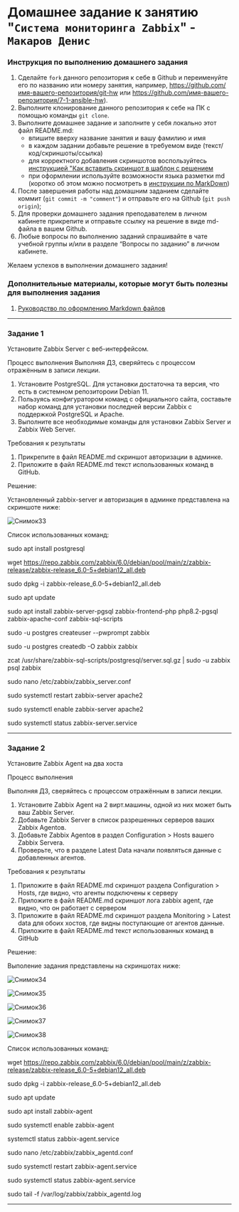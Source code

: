# Домашнее задание к занятию "`Система мониторинга Zabbix`" - `Макаров Денис`


### Инструкция по выполнению домашнего задания

   1. Сделайте `fork` данного репозитория к себе в Github и переименуйте его по названию или номеру занятия, например, https://github.com/имя-вашего-репозитория/git-hw или  https://github.com/имя-вашего-репозитория/7-1-ansible-hw).
   2. Выполните клонирование данного репозитория к себе на ПК с помощью команды `git clone`.
   3. Выполните домашнее задание и заполните у себя локально этот файл README.md:
      - впишите вверху название занятия и вашу фамилию и имя
      - в каждом задании добавьте решение в требуемом виде (текст/код/скриншоты/ссылка)
      - для корректного добавления скриншотов воспользуйтесь [инструкцией "Как вставить скриншот в шаблон с решением](https://github.com/netology-code/sys-pattern-homework/blob/main/screen-instruction.md)
      - при оформлении используйте возможности языка разметки md (коротко об этом можно посмотреть в [инструкции  по MarkDown](https://github.com/netology-code/sys-pattern-homework/blob/main/md-instruction.md))
   4. После завершения работы над домашним заданием сделайте коммит (`git commit -m "comment"`) и отправьте его на Github (`git push origin`);
   5. Для проверки домашнего задания преподавателем в личном кабинете прикрепите и отправьте ссылку на решение в виде md-файла в вашем Github.
   6. Любые вопросы по выполнению заданий спрашивайте в чате учебной группы и/или в разделе “Вопросы по заданию” в личном кабинете.
   
Желаем успехов в выполнении домашнего задания!
   
### Дополнительные материалы, которые могут быть полезны для выполнения задания

1. [Руководство по оформлению Markdown файлов](https://gist.github.com/Jekins/2bf2d0638163f1294637#Code)

---

### Задание 1
Установите Zabbix Server с веб-интерфейсом.

Процесс выполнения
Выполняя ДЗ, сверяйтесь с процессом отражённым в записи лекции.
1. Установите PostgreSQL. Для установки достаточна та версия, что есть в системном репозитороии Debian 11.
2. Пользуясь конфигуратором команд с официального сайта, составьте набор команд для установки последней версии Zabbix с поддержкой PostgreSQL и Apache.
3. Выполните все необходимые команды для установки Zabbix Server и Zabbix Web Server.

Требования к результаты
1. Прикрепите в файл README.md скриншот авторизации в админке.
2. Приложите в файл README.md текст использованных команд в GitHub.

Решение:

 Установленный zabbix-server и авторизация в админке представлена на скриншоте ниже:
   

![Снимок33](https://github.com/Makarov-Denis/zabbixv1/assets/148921246/01e435ef-625b-4ef9-99fa-86621059733d)

Список использованных команд:

sudo apt install postgresql

wget https://repo.zabbix.com/zabbix/6.0/debian/pool/main/z/zabbix-release/zabbix-release_6.0-5+debian12_all.deb

sudo dpkg -i zabbix-release_6.0-5+debian12_all.deb

sudo apt update

sudo apt install zabbix-server-pgsql zabbix-frontend-php php8.2-pgsql zabbix-apache-conf zabbix-sql-scripts

sudo -u postgres createuser --pwprompt zabbix

sudo -u postgres createdb -O zabbix zabbix

zcat /usr/share/zabbix-sql-scripts/postgresql/server.sql.gz | sudo -u zabbix psql zabbix

sudo nano /etc/zabbix/zabbix_server.conf

sudo systemctl restart zabbix-server apache2

sudo systemctl enable zabbix-server apache2

sudo systemctl status zabbix-server.service

---

### Задание 2

Установите Zabbix Agent на два хоста

Процесс выполнения

Выполняя ДЗ, сверяйтесь с процессом отражённым в записи лекции.

1. Установите Zabbix Agent на 2 вирт.машины, одной из них может быть ваш Zabbix Server.
2. Добавьте Zabbix Server в список разрешенных серверов ваших Zabbix Agentов.
3. Добавьте Zabbix Agentов в раздел Configuration > Hosts вашего Zabbix Servera.
4. Проверьте, что в разделе Latest Data начали появляться данные с добавленных агентов.

Требования к результаты

1. Приложите в файл README.md скриншот раздела Configuration > Hosts, где видно, что агенты подключены к серверу
2. Приложите в файл README.md скриншот лога zabbix agent, где видно, что он работает с сервером
3. Приложите в файл README.md скриншот раздела Monitoring > Latest data для обоих хостов, где видны поступающие от агентов данные.
4. Приложите в файл README.md текст использованных команд в GitHub

Решение:

Выполение задания представлены на скриншотах ниже:

![Снимок34](https://github.com/Makarov-Denis/zabbixv1/assets/148921246/21853cc9-5fb5-4bf8-87de-3f20312207cc)

![Снимок35](https://github.com/Makarov-Denis/zabbixv1/assets/148921246/9e616e09-d9c7-45c3-a336-555a478177f8)

![Снимок36](https://github.com/Makarov-Denis/zabbixv1/assets/148921246/38908600-9416-48a7-9096-024a11e9d7ec)

![Снимок37](https://github.com/Makarov-Denis/zabbixv1/assets/148921246/4222f093-b0fd-4986-9193-bf1c7407a09e)

![Снимок38](https://github.com/Makarov-Denis/zabbixv1/assets/148921246/cea27f37-f3ac-47bb-9800-c186f8a179b5)
   

Список использованных команд:

wget https://repo.zabbix.com/zabbix/6.0/debian/pool/main/z/zabbix-release/zabbix-release_6.0-5+debian12_all.deb

sudo dpkg -i zabbix-release_6.0-5+debian12_all.deb

sudo apt update

sudo apt install zabbix-agent

sudo systemctl enable zabbix-agent

systemctl status zabbix-agent.service

sudo nano /etc/zabbix/zabbix_agentd.conf

sudo systemctl restart zabbix-agent.service

sudo systemctl status zabbix-agent.service

sudo tail -f /var/log/zabbix/zabbix_agentd.log

---


